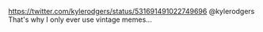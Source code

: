 https://twitter.com/kylerodgers/status/531691491022749696 @kylerodgers That's why I only ever use vintage memes...